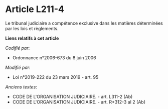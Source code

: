 # Article L211-4

Le tribunal judiciaire a compétence exclusive dans les matières déterminées par les lois et règlements.

**Liens relatifs à cet article**

_Codifié par_:

  - Ordonnance n°2006-673 du 8 juin 2006

_Modifié par_:

  - Loi n°2019-222 du 23 mars 2019 - art. 95

_Anciens textes_:

  - CODE DE L'ORGANISATION JUDICIAIRE. - art. L311-2 (Ab)
  - CODE DE L'ORGANISATION JUDICIAIRE. - art. R*312-3 al 2  (Ab)
